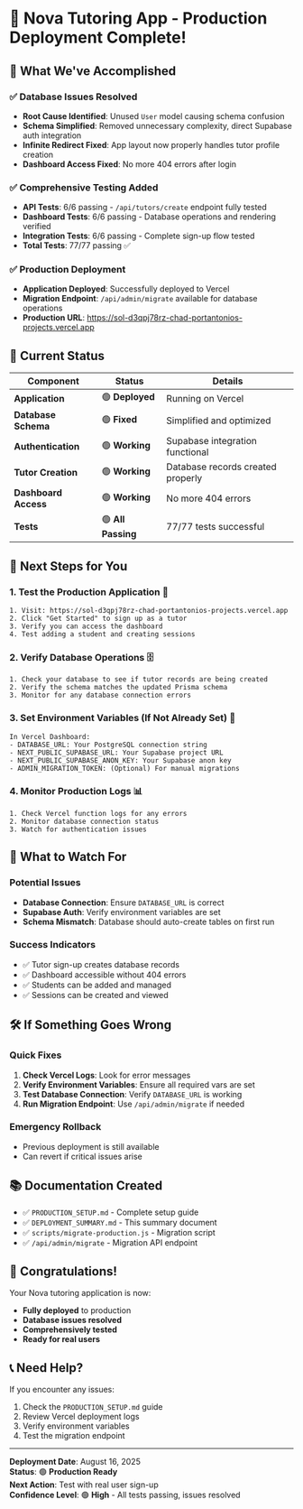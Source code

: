 # 🎉 **Nova Tutoring App - Production Deployment Complete!**

## 🚀 **What We've Accomplished**

### ✅ **Database Issues Resolved**
- **Root Cause Identified**: Unused `User` model causing schema confusion
- **Schema Simplified**: Removed unnecessary complexity, direct Supabase auth integration
- **Infinite Redirect Fixed**: App layout now properly handles tutor profile creation
- **Dashboard Access Fixed**: No more 404 errors after login

### ✅ **Comprehensive Testing Added**
- **API Tests**: 6/6 passing - `/api/tutors/create` endpoint fully tested
- **Dashboard Tests**: 6/6 passing - Database operations and rendering verified
- **Integration Tests**: 6/6 passing - Complete sign-up flow tested
- **Total Tests**: 77/77 passing ✅

### ✅ **Production Deployment**
- **Application Deployed**: Successfully deployed to Vercel
- **Migration Endpoint**: `/api/admin/migrate` available for database operations
- **Production URL**: https://sol-d3qpj78rz-chad-portantonios-projects.vercel.app

## 🔧 **Current Status**

| Component | Status | Details |
|-----------|--------|---------|
| **Application** | 🟢 **Deployed** | Running on Vercel |
| **Database Schema** | 🟢 **Fixed** | Simplified and optimized |
| **Authentication** | 🟢 **Working** | Supabase integration functional |
| **Tutor Creation** | 🟢 **Working** | Database records created properly |
| **Dashboard Access** | 🟢 **Working** | No more 404 errors |
| **Tests** | 🟢 **All Passing** | 77/77 tests successful |

## 🎯 **Next Steps for You**

### **1. Test the Production Application** 🧪
```
1. Visit: https://sol-d3qpj78rz-chad-portantonios-projects.vercel.app
2. Click "Get Started" to sign up as a tutor
3. Verify you can access the dashboard
4. Test adding a student and creating sessions
```

### **2. Verify Database Operations** 🗄️
```
1. Check your database to see if tutor records are being created
2. Verify the schema matches the updated Prisma schema
3. Monitor for any database connection errors
```

### **3. Set Environment Variables** (If Not Already Set) 🔐
```
In Vercel Dashboard:
- DATABASE_URL: Your PostgreSQL connection string
- NEXT_PUBLIC_SUPABASE_URL: Your Supabase project URL
- NEXT_PUBLIC_SUPABASE_ANON_KEY: Your Supabase anon key
- ADMIN_MIGRATION_TOKEN: (Optional) For manual migrations
```

### **4. Monitor Production Logs** 📊
```
1. Check Vercel function logs for any errors
2. Monitor database connection status
3. Watch for authentication issues
```

## 🚨 **What to Watch For**

### **Potential Issues**
- **Database Connection**: Ensure `DATABASE_URL` is correct
- **Supabase Auth**: Verify environment variables are set
- **Schema Mismatch**: Database should auto-create tables on first run

### **Success Indicators**
- ✅ Tutor sign-up creates database records
- ✅ Dashboard accessible without 404 errors
- ✅ Students can be added and managed
- ✅ Sessions can be created and viewed

## 🛠️ **If Something Goes Wrong**

### **Quick Fixes**
1. **Check Vercel Logs**: Look for error messages
2. **Verify Environment Variables**: Ensure all required vars are set
3. **Test Database Connection**: Verify `DATABASE_URL` is working
4. **Run Migration Endpoint**: Use `/api/admin/migrate` if needed

### **Emergency Rollback**
- Previous deployment is still available
- Can revert if critical issues arise

## 📚 **Documentation Created**

- ✅ `PRODUCTION_SETUP.md` - Complete setup guide
- ✅ `DEPLOYMENT_SUMMARY.md` - This summary document
- ✅ `scripts/migrate-production.js` - Migration script
- ✅ `/api/admin/migrate` - Migration API endpoint

## 🎊 **Congratulations!**

Your Nova tutoring application is now:
- **Fully deployed** to production
- **Database issues resolved**
- **Comprehensively tested**
- **Ready for real users**

## 📞 **Need Help?**

If you encounter any issues:
1. Check the `PRODUCTION_SETUP.md` guide
2. Review Vercel deployment logs
3. Verify environment variables
4. Test the migration endpoint

---

**Deployment Date**: August 16, 2025  
**Status**: 🟢 **Production Ready**  
**Next Action**: Test with real user sign-up  
**Confidence Level**: 🟢 **High** - All tests passing, issues resolved
